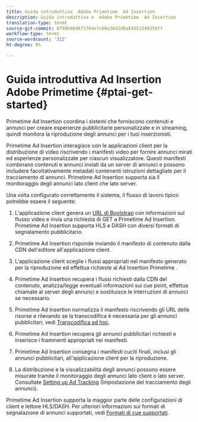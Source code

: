 ```yaml
---
title: Guida introduttiva  Adobe Primetime  Ad Insertion
description: Guida introduttiva a  Adobe Primetime  Ad Insertion
translation-type: tm+mt
source-git-commit: 0f98b9848f1764e7c66e3692d8a845513493597f
workflow-type: tm+mt
source-wordcount: '312'
ht-degree: 0%

---
```



# Guida introduttiva  Ad Insertion Adobe Primetime  {#ptai-get-started}

Primetime  Ad Insertion coordina i sistemi che forniscono contenuti e annunci per creare esperienze pubblicitarie personalizzate e in streaming, quindi monitora la riproduzione degli annunci per i tuoi inserzionisti.

Primetime  Ad Insertion interagisce con le applicazioni client per la distribuzione di video riscrivendo i manifesti video per fornire annunci mirati ed esperienze personalizzate per ciascun visualizzatore. Questi manifesti combinano contenuti e annunci inviati da un server di annunci e possono includere facoltativamente metadati contenenti istruzioni dettagliate per il tracciamento di annunci. Primetime  Ad Insertion supporta sia il monitoraggio degli annunci lato client che lato server.

Una volta configurato correttamente il sistema, il flusso di lavoro tipico potrebbe essere il seguente:

1. L&#39;applicazione client genera un [URL di Bootstrap](/help/primetime-ad-insertion/technical-reference/bootstrap-api.md) con informazioni sul flusso video e invia una richiesta di GET a Primetime  Ad Insertion.  Primetime  Ad Insertion supporta HLS e DASH con diversi formati di segnalamento pubblicitario.

1. Primetime  Ad Insertion risponde inviando il manifesto di contenuto dalla CDN dell&#39;editore all&#39;applicazione client.

1. L&#39;applicazione client sceglie i flussi appropriati nel manifesto generato per la riproduzione ed effettua richieste al Ad Insertion Primetime .

1. Primetime  Ad Insertion recupera i flussi richiesti dalla CDN del contenuto, analizza/legge eventuali informazioni sui cue point, effettua chiamate al server degli annunci e sostituisce le interruzioni di annunci se necessario.

1. Primetime  Ad Insertion normalizza il manifesto riscrivendo gli URL delle risorse e rilevando se la transcodifica è necessaria per gli annunci pubblicitari, vedi [Transcodifica ad hoc](/help/primetime-ad-insertion/just-in-time-transcoding/jit-transcoding-overview.md).

1. Primetime  Ad Insertion recupera gli annunci pubblicitari richiesti e inserisce i frammenti appropriati nei manifesti.

1. Primetime  Ad Insertion consegna i manifesti cuciti finali, inclusi gli annunci pubblicitari, all&#39;applicazione client per la riproduzione.

1. La distribuzione e la visualizzabilità degli annunci possono essere misurate tramite il monitoraggio degli annunci lato client o lato server. Consultate [Setting up Ad Tracking](/help/primetime-ad-insertion/getting-started/set-up-ad-tracking.md) (Impostazione del tracciamento degli annunci).

Primetime  Ad Insertion supporta la maggior parte delle configurazioni di client e lettore HLS/DASH. Per ulteriori informazioni sui formati di segnalazione di annunci supportati, vedi [Formati di cue supportati](/help/primetime-ad-insertion/getting-started/ad-insertion-live-linear-stream.md).

